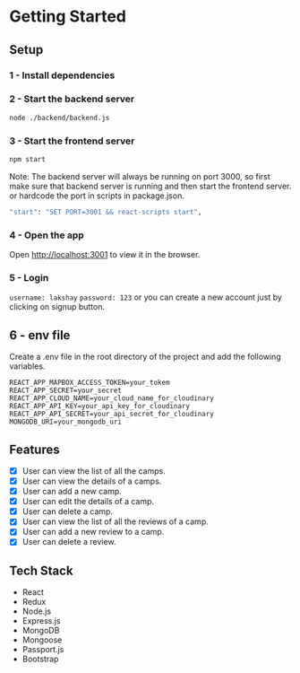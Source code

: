 # Getting Started

## Setup

### 1 - Install dependencies

### 2 - Start the backend server

```bash
node ./backend/backend.js
```

### 3 - Start the frontend server

```bash
npm start
```

Note: The backend server will always be running on port 3000, so first make sure that backend server is running and then
start the frontend server. or hardcode the port in scripts in package.json.

```bash
"start": "SET PORT=3001 && react-scripts start",
```

### 4 - Open the app

Open [http://localhost:3001](http://localhost:3001) to view it in the browser.

### 5 - Login

`username: lakshay` `password: 123` or you can create a new account just by clicking on signup button.

## 6 - env file

Create a .env file in the root directory of the project and add the following variables.

```
REACT_APP_MAPBOX_ACCESS_TOKEN=your_tokem
REACT_APP_SECRET=your_secret
REACT_APP_CLOUD_NAME=your_cloud_name_for_cloudinary
REACT_APP_API_KEY=your_api_key_for_cloudinary
REACT_APP_API_SECRET=your_api_secret_for_cloudinary
MONGODB_URI=your_mongodb_uri
```

## Features

- [x] User can view the list of all the camps.
- [x] User can view the details of a camps.
- [x] User can add a new camp.
- [x] User can edit the details of a camp.
- [x] User can delete a camp.
- [x] User can view the list of all the reviews of a camp.
- [x] User can add a new review to a camp.
- [x] User can delete a review.

## Tech Stack

- React
- Redux
- Node.js
- Express.js
- MongoDB
- Mongoose
- Passport.js
- Bootstrap

